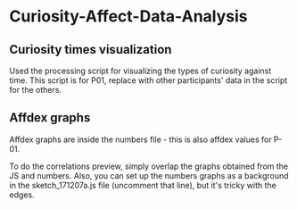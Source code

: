 # Curiosity-Affect-Data-Analysis

## Curiosity times visualization

Used the processing script for visualizing the types of curiosity against time. This script is for P01, replace with other participants' data  in the script for the others. 

## Affdex graphs 

Affdex graphs are inside the numbers file - this is also affdex values for P-01. 

To do the correlations preview, simply overlap the graphs obtained from the JS and numbers. Also, you can set up the numbers graphs as a background in the sketch_171207a.js file (uncomment that line), but it's tricky with the edges. 